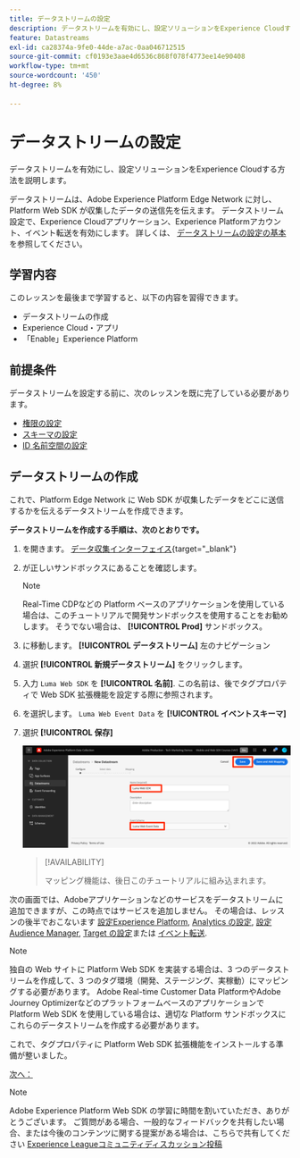 ```yaml
---
title: データストリームの設定
description: データストリームを有効にし、設定ソリューションをExperience Cloudする方法を説明します。 このレッスンは、「 Adobe Experience Cloudと Web SDK の実装」チュートリアルの一部です。
feature: Datastreams
exl-id: ca28374a-9fe0-44de-a7ac-0aa046712515
source-git-commit: cf0193e3aae4d6536c868f078f4773ee14e90408
workflow-type: tm+mt
source-wordcount: '450'
ht-degree: 8%

---
```


# データストリームの設定

データストリームを有効にし、設定ソリューションをExperience Cloudする方法を説明します。

データストリームは、Adobe Experience Platform Edge Network に対し、Platform Web SDK が収集したデータの送信先を伝えます。 データストリーム設定で、Experience Cloudアプリケーション、Experience Platformアカウント、イベント転送を有効にします。 詳しくは、 [データストリームの設定の基本](https://experienceleague.adobe.com/docs/experience-platform/edge/fundamentals/datastreams.html?lang=ja) を参照してください。

## 学習内容

このレッスンを最後まで学習すると、以下の内容を習得できます。

* データストリームの作成
* Experience Cloud・アプリ
* 「Enable」Experience Platform

## 前提条件

データストリームを設定する前に、次のレッスンを既に完了している必要があります。

* [権限の設定](configure-permissions.md)
* [スキーマの設定](configure-schemas.md)
* [ID 名前空間の設定](configure-identities.md)

## データストリームの作成

これで、Platform Edge Network に Web SDK が収集したデータをどこに送信するかを伝えるデータストリームを作成できます。

**データストリームを作成する手順は、次のとおりです。**

1. を開きます。 [データ収集インターフェイス](https://launch.adobe.com/){target=&quot;_blank&quot;}
1. が正しいサンドボックスにあることを確認します。

   >[!NOTE]
   >
   >Real-Time CDPなどの Platform ベースのアプリケーションを使用している場合は、このチュートリアルで開発サンドボックスを使用することをお勧めします。 そうでない場合は、 **[!UICONTROL Prod]** サンドボックス。

1. に移動します。 **[!UICONTROL データストリーム]** 左のナビゲーション
1. 選択 **[!UICONTROL 新規データストリーム]** をクリックします。
1. 入力 `Luma Web SDK` を **[!UICONTROL 名前]**. この名前は、後でタグプロパティで Web SDK 拡張機能を設定する際に参照されます。
1. を選択します。 `Luma Web Event Data` を **[!UICONTROL イベントスキーマ]**
1. 選択 **[!UICONTROL 保存]**

   ![データストリームの作成](assets/datastream-create-datastream.png)

   >[!AVAILABILITY]
   >
   >マッピング機能は、後日このチュートリアルに組み込まれます。




次の画面では、Adobeアプリケーションなどのサービスをデータストリームに追加できますが、この時点ではサービスを追加しません。 その場合は、レッスンの後半でおこないます [設定Experience Platform](setup-experience-platform.md), [Analytics の設定](setup-analytics.md), [設定Audience Manager](setup-audience-manager.md), [Target の設定](setup-target.md)または [イベント転送](setup-event-forwarding.md).

>[!NOTE]
>
>独自の Web サイトに Platform Web SDK を実装する場合は、3 つのデータストリームを作成して、3 つのタグ環境（開発、ステージング、実稼動）にマッピングする必要があります。 Adobe Real-time Customer Data PlatformやAdobe Journey Optimizerなどのプラットフォームベースのアプリケーションで Platform Web SDK を使用している場合は、適切な Platform サンドボックスにこれらのデータストリームを作成する必要があります。

これで、タグプロパティに Platform Web SDK 拡張機能をインストールする準備が整いました。

[次へ： ](install-web-sdk.md)

>[!NOTE]
>
>Adobe Experience Platform Web SDK の学習に時間を割いていただき、ありがとうございます。 ご質問がある場合、一般的なフィードバックを共有したい場合、または今後のコンテンツに関する提案がある場合は、こちらで共有してください [Experience Leagueコミュニティディスカッション投稿](https://experienceleaguecommunities.adobe.com/t5/adobe-experience-platform-launch/tutorial-discussion-implement-adobe-experience-cloud-with-web/td-p/444996)
